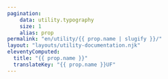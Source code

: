 ```yaml
---
pagination:
    data: utility.typography
    size: 1
    alias: prop
permalink: "en/utility/{{ prop.name | slugify }}/"
layout: "layouts/utility-documentation.njk"
eleventyComputed:
  title: "{{ prop.name }}"
  translateKey: "{{ prop.name }}UF"
---
```

